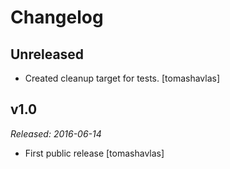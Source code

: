 Changelog
=========

Unreleased
----------

- Created cleanup target for tests.
  [tomashavlas]

v1.0
----

*Released: 2016-06-14*

- First public release
  [tomashavlas]
